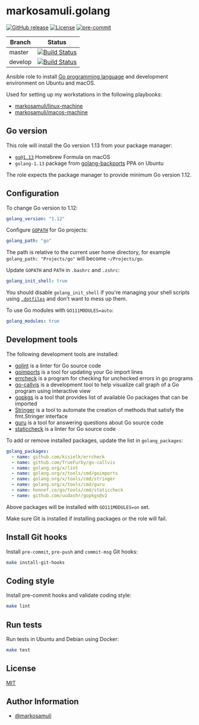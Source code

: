 # markosamuli.golang

[![GitHub release](https://img.shields.io/github/release/markosamuli/ansible-golang.svg)](https://github.com/markosamuli/ansible-golang/releases)
[![License](https://img.shields.io/github/license/markosamuli/ansible-golang.svg)](https://github.com/markosamuli/ansible-golang/blob/master/LICENSE)
[![pre-commit](https://img.shields.io/badge/pre--commit-enabled-brightgreen?logo=pre-commit&logoColor=white)](https://github.com/pre-commit/pre-commit)

| Branch  | Status |
|---------|--------|
| master  | [![Build Status](https://travis-ci.org/markosamuli/ansible-golang.svg?branch=master)](https://travis-ci.org/markosamuli/ansible-golang)
| develop | [![Build Status](https://travis-ci.org/markosamuli/ansible-golang.svg?branch=develop)](https://travis-ci.org/markosamuli/ansible-golang)

Ansible role to install [Go programming language] and development environment
on Ubuntu and macOS.

Used for setting up my workstations in the following playbooks:

- [markosamuli/linux-machine][linux-machine]
- [markosamuli/macos-machine][macos-machine]

[Go programming language]: https://golang.org/
[linux-machine]: https://github.com/markosamuli/linux-machine
[macos-machine]: https://github.com/markosamuli/macos-machine

## Go version

This role will install the Go version 1.13 from your package manager:

- [`go@1.13`][brew-go] Homebrew Formula on macOS
- `golang-1.13` package from [golang-backports] PPA on Ubuntu

The role expects the package manager to provide minimum Go version 1.12.

[brew-go]: https://formulae.brew.sh/formula/go
[golang-backports]: https://launchpad.net/~longsleep/+archive/ubuntu/golang-backports

## Configuration

To change Go version to 1.12:

```yaml
golang_version: "1.12"
```

Configure [`GOPATH`][GOPATH] for Go projects:

```yaml
golang_path: "go"
```

The path is relative to the current user home directory, for
example `golang_path: "Projects/go"` will become `~/Projects/go`.

Update `GOPATH` and `PATH` in `.bashrc` and `.zshrc`:

```yaml
golang_init_shell: true
```

You should disable `golang_init_shell` if you're managing your shell
scripts using [`.dotfiles`][dotfiles] and don't want to mess up them.

To use Go modules with `GO111MODULES=auto`:

```yaml
golang_modules: true
```

[GOPATH]: https://github.com/golang/go/wiki/GOPATH
[dotfiles]: https://dotfiles.github.io

## Development tools

The following development tools are installed:

- [golint] is a linter for Go source code
- [goimports] is a tool for updating your Go import lines
- [errcheck] is a program for checking for unchecked errors in go programs
- [go-callvis] is a development tool to help visualize call graph of a Go
  program using interactive view
- [gopkgs] is a tool that provides list of available Go packages that can be
  imported
- [Stringer][stringer] is a tool to automate the creation of methods that
  satisfy the fmt.Stringer interface
- [guru] is a tool for answering questions about Go source code
- [staticcheck] is a linter for Go source code

To add or remove installed packages, update the list in `golang_packages`:

```yaml
golang_packages:
  - name: github.com/kisielk/errcheck
  - name: github.com/TrueFurby/go-callvis
  - name: golang.org/x/lint
  - name: golang.org/x/tools/cmd/goimports
  - name: golang.org/x/tools/cmd/stringer
  - name: golang.org/x/tools/cmd/guru
  - name: honnef.co/go/tools/cmd/staticcheck
  - name: github.com/uudashr/gopkgs@v2
```

Above packages will be installed with `GO111MODULES=on` set.

Make sure Git is installed if installing packages or the role will fail.

[golint]: https://godoc.org/golang.org/x/lint
[goimports]: https://godoc.org/golang.org/x/tools/cmd/goimports
[errcheck]: https://github.com/kisielk/errcheck
[go-callvis]: https://github.com/TrueFurby/go-callvis
[gopkgs]: https://github.com/uudashr/gopkgs
[stringer]: https://godoc.org/golang.org/x/tools/cmd/stringer
[guru]: https://godoc.org/golang.org/x/tools/cmd/guru
[staticcheck]: https://godoc.org/honnef.co/go/tools/staticcheck

## Install Git hooks

Install `pre-commit`, `pre-push` and `commit-msg` Git hooks:

```bash
make install-git-hooks
```

## Coding style

Install pre-commit hooks and validate coding style:

```bash
make lint
```

## Run tests

Run tests in Ubuntu and Debian using Docker:

```bash
make test
```

## License

[MIT](LICENSE)

## Author Information

- [@markosamuli](https://github.com/markosamuli)
